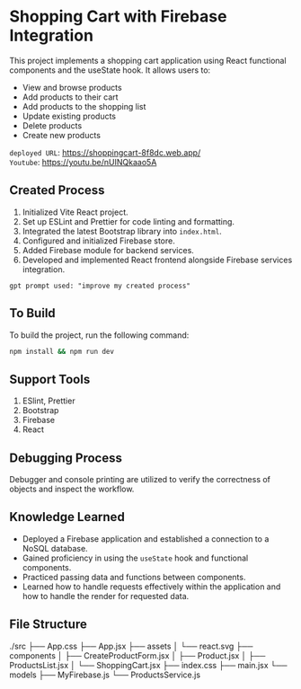 # Shopping Cart with Firebase Integration

This project implements a shopping cart application using React functional components and the useState hook. It allows users to:

- View and browse products
- Add products to their cart
- Add products to the shopping list
- Update existing products
- Delete products
- Create new products

`deployed URL`: https://shoppingcart-8f8dc.web.app/  
`Youtube`: https://youtu.be/nUINQkaao5A

## Created Process
1. Initialized Vite React project.
2. Set up ESLint and Prettier for code linting and formatting.
3. Integrated the latest Bootstrap library into `index.html`.
4. Configured and initialized Firebase store.
5. Added Firebase module for backend services.
6. Developed and implemented React frontend alongside Firebase services integration.

`gpt prompt used: "improve my created process"`

## To Build

To build the project, run the following command:
```bash
npm install && npm run dev
```

## Support Tools
1. ESlint, Prettier
2. Bootstrap
3. Firebase
4. React

## Debugging Process
Debugger and console printing are utilized to verify the correctness of objects and inspect the workflow.

## Knowledge Learned
- Deployed a Firebase application and established a connection to a NoSQL database.
- Gained proficiency in using the `useState` hook and functional components.
- Practiced passing data and functions between components.
- Learned how to handle requests effectively within the application and how to handle the render for requested data.

## File Structure
./src
├── App.css
├── App.jsx
├── assets
│   └── react.svg
├── components
│   ├── CreateProductForm.jsx
│   ├── Product.jsx
│   ├── ProductsList.jsx
│   └── ShoppingCart.jsx
├── index.css
├── main.jsx
└── models
    ├── MyFirebase.js
    └── ProductsService.js